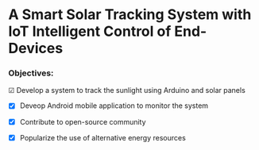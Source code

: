 # A Smart Solar Tracking System with IoT Intelligent Control of End-Devices
### Objectives:
&#x2611; Develop a system to track the sunlight using Arduino and solar panels
- [x] Deveop Android mobile application to monitor the system
- [x] Contribute to open-source community
- [x] Popularize the use of alternative energy resources


